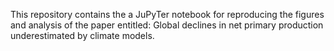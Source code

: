 This repository contains the a JuPyTer notebook for reproducing the figures and analysis of the paper entitled: Global declines in net primary production underestimated by climate models.
